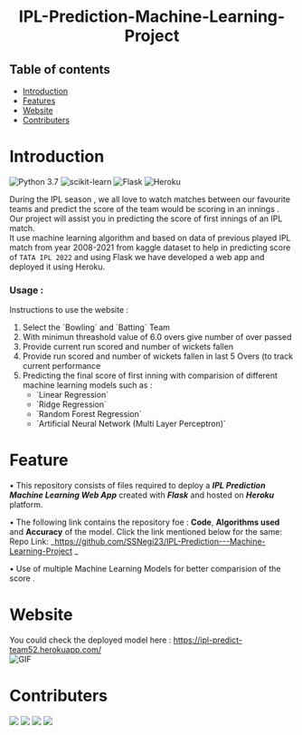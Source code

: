 <h1 align="center"> IPL-Prediction-Machine-Learning-Project </h1>

## Table of contents 
* [Introduction](#Introduction)
* [Features](#Feature)
* [Website](#Website)
* [Contributers](#Contributers)


# Introduction

![Python 3.7](https://img.shields.io/badge/Python-3.6-brightgreen.svg) 
![scikit-learn](https://img.shields.io/badge/Library-Scikit_Learn-orange.svg)
![Flask](https://img.shields.io/badge/Framework-Flask-lightblue.svg) 
![Heroku](https://img.shields.io/badge/CLoud_Platform-Heroku-orange.svg)



During the IPL season , we all love to watch matches between our favourite teams and predict the score of the team would be scoring in an innings . Our project will assist you in predicting the score of first innings of an IPL match.
</br>
It use machine learning algorithm and based on data of previous played IPL match from year 2008-2021 from kaggle dataset to help in predicting score of `TATA IPL 2022` and using Flask we have developed a web app and deployed it using Heroku.
</br>
### Usage :
<p>
Instructions to use the website :
<ol>
<li> Select the `Bowling` and `Batting` Team </li>
<li> With minimun threashold value of 6.0 overs give number of over passed </li>
<li> Provide current run scored and number of wickets fallen</li>
<li> Provide run scored and number of wickets fallen in last 5 Overs (to track current performance </li>
<li> Predicting the final score of first inning with comparision of different machine learning models such as :
	<ul>
  		<li> `Linear Regression`
  		<li> `Ridge Regression`
  		<li> `Random Forest Regression`
  		<li> `Artificial Neural Network (Multi Layer Perceptron)`
	</ul> 
</li>
</ol>
</p>


# Feature
• This repository consists of files required to deploy a ___IPL Prediction Machine Learning Web App___ created with ___Flask___  and hosted on  ___Heroku___ platform.


• The following link contains the repository foe :  __Code__, __Algorithms used__ and __Accuracy__ of the model. Click the link mentioned below for the same:<br />
Repo Link: _https://github.com/SSNegi23/IPL-Prediction---Machine-Learning-Project _

• Use of multiple Machine Learning Models for better comparision of the score .



# Website
You could check the deployed model here : https://ipl-predict-team52.herokuapp.com/
<br/>
![GIF](IPL-Prediction.gif)

# Contributers 
[![](https://github.com/ameyashrikant.png?size=50)](https://github.com/ameyashrikant)
[![](https://github.com/Vice777.png?size=50)](https://github.com/Vice777)
[![](https://github.com/SSNegi23.png?size=50)](https://github.com/SSNegi23)
[![](https://github.com/AyzackRex.png?size=50)](https://github.com/AyzackRex)
